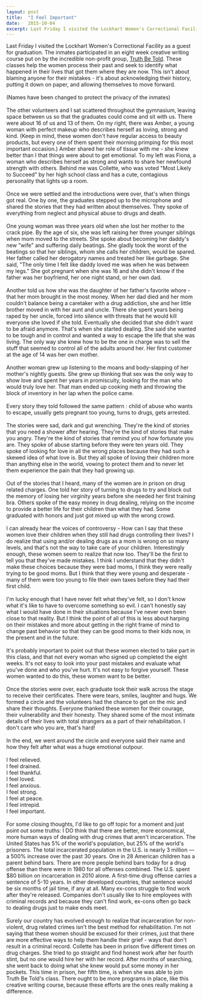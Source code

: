 ```yaml
---
layout: post
title:  "I Feel Important"
date:   2015-10-04
excerpt: Last Friday I visited the Lockhart Women's Correctional Facility as a guest for graduation.
---
```


Last Friday I visited the Lockhart Women's Correctional Facility as a guest for graduation. The inmates participated in an eight week creative writing course put on by the incredible non-profit group, [Truth Be Told](http://www.truth-be-told.org/). These classes help the women process their past and seek to identify what happened in their lives that got them where they are now. This isn't about blaming anyone for their mistakes - it's about acknowledging their history, putting it down on paper, and allowing themselves to move forward.  
<br>
(Names have been changed to protect the privacy of the inmates)  
<br>
The other volunteers and I sat scattered throughout the gymnasium, leaving space between us so that the graduates could come and sit with us. There were about 16 of us and 13 of them. On my right, there was Amber, a young woman with perfect makeup who describes herself as loving, strong and kind. (Keep in mind, these women don't have regular access to beauty products, but every one of them spent their morning primping for this most important occasion.) Amber shared her role of tissue with me - she knew better than I that things were about to get emotional. To my left was Fiona, a woman who describes herself as strong and wants to share her newfound strength with others. Behind me was Collette, who was voted "Most Likely to Succeed" by her high school class and has a cute, contagious personality that lights up a room.  
<br>
Once we were settled and the introductions were over, that's when things got real. One by one, the graduates stepped up to the microphone and shared the stories that they had written about themselves. They spoke of everything from neglect and physical abuse to drugs and death.  
<br>
One young woman was three years old when she lost her mother to the crack pipe. By the age of six, she was left raising her three younger siblings when mom moved to the streets. She spoke about becoming her daddy's new "wife" and suffering daily beatings. She gladly took the worst of the beatings so that her siblings, whom she calls her children, would be spared. Her father called her derogatory names and treated her like garbage. She said, "The only time I felt like daddy loved me was when he was between my legs." She got pregnant when she was 16 and she didn't know if the father was her boyfriend, her one night stand, or her own dad.   
<br>
Another told us how she was the daughter of her father's favorite whore - that her mom brought in the most money. When her dad died and her mom couldn't balance being a caretaker with a drug addiction, she and her little brother moved in with her aunt and uncle. There she spent years being raped by her uncle, forced into silence with threats that he would kill everyone she loved if she told. Eventually she decided that she didn't want to be afraid anymore. That's when she started dealing. She said she wanted to be tough and in control and wanted a way to escape the life that she was living. The only way she knew how to be the one in charge was to sell the stuff that seemed to control all of the adults around her. Her first customer at the age of 14 was her own mother.  
<br>
Another woman grew up listening to the moans and body-slapping of her mother's nightly guests. She grew up thinking that sex was the only way to show love and spent her years in promiscuity, looking for the man who would truly love her. That man ended up cooking meth and throwing the block of inventory in her lap when the police came.  
<br> 
Every story they told followed the same pattern : child of abuse who wants to escape, usually gets pregnant too young, turns to drugs, gets arrested.  
<br>
The stories were sad, dark and gut wrenching. They're the kind of stories that you need a shower after hearing. They're the kind of stories that make you angry. They're the kind of stories that remind you of how fortunate you are. They spoke of abuse starting before they were ten years old. They spoke of looking for love in all the wrong places because they had such a skewed idea of what love is. But they all spoke of loving their children more than anything else in the world, vowing to protect them and to never let them experience the pain that they had growing up.  
<br>
Out of the stories that I heard, many of the women are in prison on drug related charges. One told her story of turning to drugs to try and block out the memory of losing her virginity years before she needed her first training bra. Others spoke of the easy money in drug dealing, relying on the income to provide a better life for their children than what they had. Some graduated with honors and just got mixed up with the wrong crowd.  
<br>
I can already hear the voices of controversy - How can I say that these women love their children when they still had drugs controlling their lives? I do realize that using and/or dealing drugs as a mom is wrong on so many levels, and that's not the way to take care of your children. Interestingly enough, these women seem to realize that now too. They'll be the first to tell you that they've made mistakes. I think I understand that they didn't make these choices because they were bad moms, I think they were really trying to be good moms. But I think that they were young and desperate - many of them were too young to file their own taxes before they had their first child.  
<br>
I'm lucky enough that I have never felt what they've felt, so I don't know what it's like to have to overcome something so evil. I can't honestly say what I would have done in their situations because I've never even been close to that reality. But I think the point of all of this is less about harping on their mistakes and more about getting in the right frame of mind to change past behavior so that they can be good moms to their kids now, in the present and in the future.  
<br>
It's probably important to point out that these women elected to take part in this class, and that not every woman who signed up completed the eight weeks. It's not easy to look into your past mistakes and evaluate what you've done and who you've hurt. It's not easy to forgive yourself. These women wanted to do this, these women want to be better.  
<br>
Once the stories were over, each graduate took their walk across the stage to receive their certificates. There were tears, smiles, laughter and hugs. We formed a circle and the volunteers had the chance to get on the mic and share their thoughts. Everyone thanked these women for their courage, their vulnerability and their honesty. They shared some of the most intimate details of their lives with total strangers as a part of their rehabilitation. I don't care who you are, that's hard!  
<br>
In the end, we went around the circle and everyone said their name and how they felt after what was a huge emotional outpour.  
<br>
I feel relieved.  
I feel drained.  
I feel thankful.  
I feel loved.  
I feel anxious.   
I feel strong.  
I feel at peace.   
I feel intrepid.  
I feel important.   
<br>
For some closing thoughts, I'd like to go off topic for a moment and just point out some truths: I DO think that there are better, more economical, more human ways of dealing with drug crimes that aren't incarceration. The United States has 5% of the world's population, but 25% of the world's prisoners. The total incarcerated population in the U.S. is nearly 3 million — a 500% increase over the past 30 years. One in 28 American children has a parent behind bars. There are more people behind bars today for a drug offense than there were in 1980 for all offenses combined. The U.S. spent $80 billion on incarceration in 2010 alone. A first-time drug offense carries a sentence of 5-10 years. In other developed countries, that sentence would be six months of jail time, if any at all. Many ex-cons struggle to find work after they're released. Companies don't usually like to hire employees with criminal records and because they can't find work, ex-cons often go back to dealing drugs just to make ends meet.   
<br> 
Surely our country has evolved enough to realize that incarceration for non-violent, drug related crimes isn't the best method for rehabilitation. I'm not saying that these women should be excused for their crimes, just that there are more effective ways to help them handle their grief - ways that don't result in a criminal record. Collette has been in prison five different times on drug charges. She tried to go straight and find honest work after her fourth stint, but no one would hire her with her record. After months of searching, she went back to doing what she knew would put some money in her pockets. This time in prison, her fifth time, is when she was able to join Truth Be Told's class. There ought to be more programs in place, like this creative writing course, because these efforts are the ones really making a difference.  
<br>


